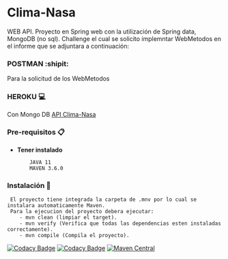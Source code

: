 # Clima-Nasa
WEB API. Proyecto en Spring web con la utilización de Spring data, MongoDB (no sql). Challenge el cual se solicito implemntar WebMetodos en el informe que se adjuntara a continuación:

### POSTMAN :shipit:
Para la solicitud de los WebMetodos

### HEROKU :computer:
Con Mongo DB
<a href="https://stephix.herokuapp.com/" target="_blank">API Clima-Nasa <a>
 
### Pre-requisitos 📋

* **Tener instalado**
    ```
        JAVA 11
        MAVEN 3.6.0
    ```

### Instalación 🔧
     El proyecto tiene integrada la carpeta de .mnv por lo cual se instalara automaticamente Maven.
     Para la ejecucion del proyecto debera ejecutar:
        - mvn clean (limpiar el target).
        - mvn verify (Verifica que todas las dependencias esten instaladas correctamente).
        - mvn compile (Compila el proyecto).
    

[![Codacy Badge](https://app.codacy.com/project/badge/Grade/687cd503413e43798e6e900a90dd561e)](https://www.codacy.com/manual/Stephaaniie/Clima-Nasa?utm_source=github.com&amp;utm_medium=referral&amp;utm_content=Stephaaniie/Clima-Nasa&amp;utm_campaign=Badge_Grade)
[![Codacy Badge](https://api.codacy.com/project/badge/Coverage/1c524e61cd8640e79b80d406eda8754b)](https://www.codacy.com/manual/Stephaaniie/Clima-Nasa?utm_source=github.com&amp;utm_medium=referral&amp;utm_content=Stephaaniie/Clima-Nasa&amp;utm_campaign=Badge_Coverage)
[![Maven Central](https://maven-badges.herokuapp.com/maven-central/com.codacy/codacy-coverage-reporter/badge.svg)](https://maven-badges.herokuapp.com/maven-central/com.codacy/codacy-coverage-reporter)